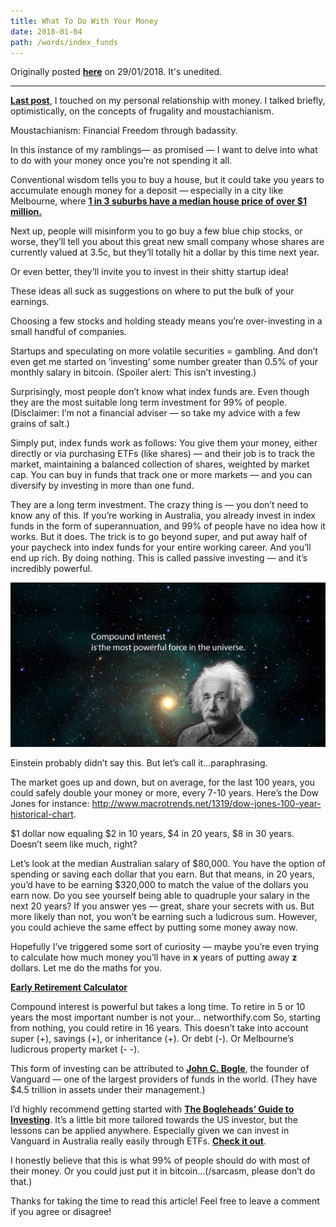 ```yaml
---
title: What To Do With Your Money
date: 2018-01-04
path: /words/index_funds
---
```


Originally posted [**here**](https://medium.com/@jamesadams0/what-to-do-with-your-money-4ae536f504e1) on 29/01/2018. It's unedited.

---

[**Last post**](/words/some_ramblings_on_money), I touched on my personal relationship with money. I talked briefly, optimistically, on the concepts of frugality and moustachianism.

Moustachianism: Financial Freedom through badassity.

In this instance of my ramblings— as promised — I want to delve into what to do with your money once you’re not spending it all.

Conventional wisdom tells you to buy a house, but it could take you years to accumulate enough money for a deposit — especially in a city like Melbourne, where [**1 in 3 suburbs have a median house price of over \$1 million.**](http://www.abc.net.au/news/2017-12-10/one-in-three-melbourne-suburbs-million-dollar-median-house-price/9243408)

Next up, people will misinform you to go buy a few blue chip stocks, or worse, they’ll tell you about this great new small company whose shares are currently valued at 3.5c, but they’ll totally hit a dollar by this time next year.

Or even better, they’ll invite you to invest in their shitty startup idea!

These ideas all suck as suggestions on where to put the bulk of your earnings.

Choosing a few stocks and holding steady means you’re over-investing in a small handful of companies.

Startups and speculating on more volatile securities = gambling. And don’t even get me started on ‘investing’ some number greater than 0.5% of your monthly salary in bitcoin. (Spoiler alert: This isn’t investing.)

Surprisingly, most people don’t know what index funds are. Even though they are the most suitable long term investment for 99% of people. (Disclaimer: I’m not a financial adviser — so take my advice with a few grains of salt.)

Simply put, index funds work as follows: You give them your money, either directly or via purchasing ETFs (like shares) — and their job is to track the market, maintaining a balanced collection of shares, weighted by market cap. You can buy in funds that track one or more markets — and you can diversify by investing in more than one fund.

They are a long term investment.
The crazy thing is — you don’t need to know any of this. If you’re working in Australia, you already invest in index funds in the form of superannuation, and 99% of people have no idea how it works. But it does. The trick is to go beyond super, and put away half of your paycheck into index funds for your entire working career. And you’ll end up rich. By doing nothing. This is called passive investing — and it’s incredibly powerful.

![Einstein](./images/index-funds-1.jpeg)

Einstein probably didn’t say this. But let’s call it…paraphrasing.

The market goes up and down, but on average, for the last 100 years, you could safely double your money or more, every 7-10 years. Here’s the Dow Jones for instance: http://www.macrotrends.net/1319/dow-jones-100-year-historical-chart.

$1 dollar now equaling $2 in 10 years, $4 in 20 years, $8 in 30 years. Doesn’t seem like much, right?

Let’s look at the median Australian salary of $80,000. You have the option of spending or saving each dollar that you earn. But that means, in 20 years, you’d have to be earning $320,000 to match the value of the dollars you earn now. Do you see yourself being able to quadruple your salary in the next 20 years? If you answer yes — great, share your secrets with us. But more likely than not, you won’t be earning such a ludicrous sum. However, you could achieve the same effect by putting some money away now.

Hopefully I’ve triggered some sort of curiosity — maybe you’re even trying to calculate how much money you’ll have in **x** years of putting away **z** dollars.
Let me do the maths for you.

[**Early Retirement Calculator**](https://networthify.com/calculator/earlyretirement?income=80000&initialBalance=0&expenses=40000&annualPct=5&withdrawalRate=4)

Compound interest is powerful but takes a long time. To retire in 5 or 10 years the most important number is not your…
networthify.com
So, starting from nothing, you could retire in 16 years. This doesn’t take into account super (+), savings (+), or inheritance (+). Or debt (-). Or Melbourne’s ludicrous property market (- -).

This form of investing can be attributed to [**John C. Bogle**](https://en.wikipedia.org/wiki/John_C._Bogle#Investment_philosophy), the founder of Vanguard — one of the largest providers of funds in the world. (They have \$4.5 trillion in assets under their management.)

I’d highly recommend getting started with [**The Bogleheads’ Guide to Investing**](https://www.amazon.com/gp/product/1118921283/ref=as_li_tl?ie=UTF8&camp=1789&creative=9325&creativeASIN=1118921283&linkCode=as2&tag=jamesadams0-20&linkId=95f0a11b485dae3d02538913c89d272c%22%3EThe%20Bogleheads%27%20Guide%20to%20Investing%3C/a%3E%3Cimg%20src=%22//ir-na.amazon-adsystem.com/e/ir?t=jamesadams0-20&l=am2&o=1&a=1118921283). It’s a little bit more tailored towards the US investor, but the lessons can be applied anywhere. Especially given we can invest in Vanguard in Australia really easily through ETFs. [**Check it out**](https://www.vanguardinvestments.com.au/retail/ret/articles/insights/research-commentary/etfs/etfs-how-to-get-started.jsp?lang=en).

I honestly believe that this is what 99% of people should do with most of their money. Or you could just put it in bitcoin…(/sarcasm, please don’t do that.)

Thanks for taking the time to read this article! Feel free to leave a comment if you agree or disagree!
